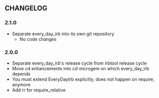 ## CHANGELOG

### 2.1.0

- Separate every_day_irb into its own git repository
  - No code changes

### 2.0.0

- Separate every_day_irb's release cycle from irbtool release cycle
- Move cd enhancements into cd microgem on which every_day_irb depends
- You must extend EveryDayIrb explicitly, does not happen on require, anymore
- Add rr for require_relative
